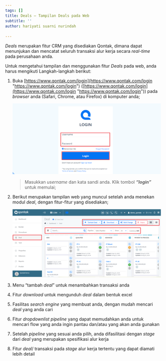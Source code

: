 ```yaml
---
tags: []
title: Deals – Tampilan Deals pada Web
subtitle: ''
author: hariyati suarni nurindah

---
```

_Deals_ merupakan fitur CRM yang disediakan Qontak, dimana dapat menunjukan dan mencatat seluruh transaksi alur kerja secara _real-time_ pada perusahaan anda.

Untuk mengetahui tampilan dan menggunakan fitur _Deals_ pada web, anda harus mengikuti Langkah-langkah berikut:

1. Buka [https://www.qontak.com/login](https://www.qontak.com/login "https://www.qontak.com/login") ([https://www.qontak.com/login](https://www.qontak.com/login "https://www.qontak.com/login")) pada _browser_ anda (Safari, Chrome, atau Firefox) di komputer anda;

   ![](/uploads/dells-1.PNG)

   > Masukkan _username_ dan kata sandi anda. Klik tombol **_“login”_** untuk memulai;
2. Berikut merupakan tampilan web yang muncul setelah anda menekan modul _deal_, dengan fitur-fitur yang disediakan;

   ![](/uploads/dells-2.PNG)
3. Menu “tambah _deal_” untuk menambahkan transaksi anda
4. Fitur _download_ untuk mengunduh _deal_ dalam bentuk excel
5. Fasilitas _search engine_ yang membuat anda, dengan mudah mencari _deal_ yang anda cari
6. Fitur _dropdownlist pipeline_ yang dapat memudahkan anda untuk mencari flow yang anda ingin pantau dan/atau yang akan anda gunakan
7. Setelah _pipeline_ yang sesuai anda pilih, anda difasilitasi dengan _stage_ dari _deal_ yang merupakan spesifikasi alur kerja
8. Fitur _deal_/ transaksi pada _stage_ alur kerja tertentu yang dapat diamati lebih detail